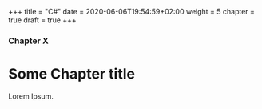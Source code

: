 +++
title = "C#"
date = 2020-06-06T19:54:59+02:00
weight = 5
chapter = true
draft = true
+++

### Chapter X

# Some Chapter title

Lorem Ipsum.